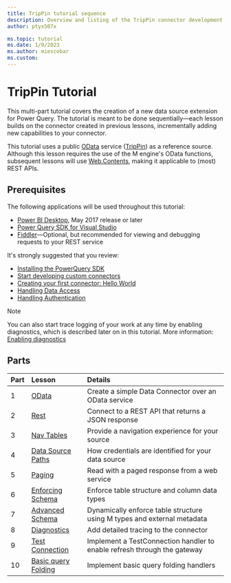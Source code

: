 ```yaml
---
title: TripPin tutorial sequence
description: Overview and listing of the TripPin connector development tutorial sequence.
author: ptyx507x

ms.topic: tutorial
ms.date: 1/9/2023
ms.author: miescobar
ms.custom:
---
```


# TripPin Tutorial

This multi-part tutorial covers the creation of a new data source extension for Power Query. The tutorial is meant to be done sequentially&mdash;each lesson builds on the connector created in previous lessons, incrementally adding new capabilities to your connector.

This tutorial uses a public [OData](https://www.odata.org/documentation/) service ([TripPin](https://services.odata.org/v4/TripPinService/)) as a reference source. Although this lesson requires the use of the M engine's OData functions, subsequent lessons will use [Web.Contents](/powerquery-m/web-contents), making it applicable to (most) REST APIs.

## Prerequisites

The following applications will be used throughout this tutorial:

* [Power BI Desktop](https://www.microsoft.com/download/details.aspx?id=45331), May 2017 release or later
* [Power Query SDK for Visual Studio](https://aka.ms/powerquerysdk)
* [Fiddler](https://www.telerik.com/fiddler)&mdash;Optional, but recommended for viewing and debugging requests to your REST service

It's strongly suggested that you review:

* [Installing the PowerQuery SDK](../../InstallingSDK.md)
* [Start developing custom connectors](../../StartingToDevelopCustomConnectors.md)
* [Creating your first connector: Hello World](../../CreatingFirstConnector.md)
* [Handling Data Access](../../HandlingDataAccess.md)
* [Handling Authentication](../../HandlingAuthentication.md)

>[!Note]
>You can also start trace logging of your work at any time by enabling diagnostics, which is described later on in this tutorial. More information: [Enabling diagnostics](8-diagnostics/readme.md#enabling-diagnostics)

## Parts

|Part|Lesson                               |Details|
|----|:------------------------------------|:----------------------------------------------------|
|1   |[OData](1-odata/readme.md)                     |Create a simple Data Connector over an OData service |
|2   |[Rest](2-rest/readme.md)                       |Connect to a REST API that returns a JSON response   |
|3   |[Nav Tables](3-navtables/readme.md)            |Provide a navigation experience for your source    |
|4   |[Data Source Paths](4-paths/readme.md)         |How credentials are identified for your data source  |
|5   |[Paging](5-aging/readme.md)                   |Read with a paged response from a web service        |
|6   |[Enforcing Schema](6-schema/readme.md)         |Enforce table structure and column data types        |
|7   |[Advanced Schema](7-advancedschema/readme.md)  |Dynamically enforce table structure using M types and external metadata |
|8   |[Diagnostics](8-diagnostics/readme.md)         |Add detailed tracing to the connector                |
|9   |[Test Connection](9-testconnection/readme.md)  |Implement a TestConnection handler to enable refresh through the gateway |
|10  |[Basic query Folding](10-tableview1/readme.md)|Implement basic query folding handlers               |
